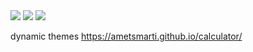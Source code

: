 
<img src="https://img.shields.io/badge/HTML5-E34F26?style=for-the-badge&logo=html5&logoColor=white" />
<img src="{https://img.shields.io/badge/CSS3-1572B6?style=for-the-badge&logo=css3&logoColor=white}" />
<img src="https://img.shields.io/badge/JavaScript-323330?style=for-the-badge&logo=javascript&logoColor=F7DF1E" />


dynamic themes
https://ametsmarti.github.io/calculator/
